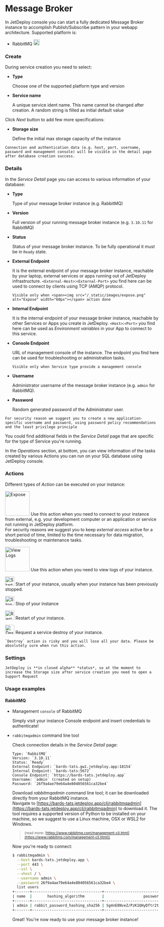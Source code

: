 # Message Broker

In JetDeploy console you can start a fully dedicated Message Broker instance to accomplish Publish/Subscribe pattern in your webapp architecture. Supported platform is:

- RabbitMQ <span><img src="/_static/images/rabbitmq.png" alt="RabbitMQ" width="20px"></span>

### Create

During service creation you need to select:

- __Type__
  
  Choose one of the supported platform type and version

- __Service name__
  
  A unique service ident name. This name cannot be changed after creation. A random string is filled as initial default value

Click _Next_ button to add few more specifications:

- __Storage size__
  
  Define the initial max storage capacity of the instance

```{note}
Connection and authentication data (e.g. host, port, username, password and management console) will be visible in the detail page after database creation success.
```

### Details

In the _Service Detail_ page you can access to various information of your database:

- __Type__
  
  Type of your message broker instance (e.g. RabbitMQ)

- __Version__
  
  Full version of your running message broker instance (e.g. `3.10.11` for RabbitMQ)

- __Status__
  
  Status of your message broker instance. To be fully operational it must be in `Ready` state.

- __External Endpoint__
  
  It is the external endpoint of your message broker instance, reachable by your laptop, external services or apps running out of JetDeploy infrastructure. `<External-Host>`:`<External-Port>` you find here can be used to connect by clients using TCP (AMQP) protocol.

  ```{note}
  Visible only when <span><img src="/_static/images/expose.png" alt="Expose" width="60px"></span> action done
  ```

- __Internal Endpoint__
  
  It is the internal endpoint of your message broker instance, reachable by other Services or Apps you create in JetDeploy. `<Host>`:`<Port>` you find here can be used as _Environment variables_ in your App to connect to this service.

- __Console Endpoint__
  
  URL of management console of the instance. The endpoint you find here can be used for troubleshooting or administration tasks. 

  ```{note}
  Visible only when Service type provide a management console
  ```

- __Username__
  
  Administrator username of the message broker instance (e.g. `admin` for RabbitMQ).

- __Password__
  
  Random generated password of the Administrator user.

```{tip}
For security reason we suggest you to create a new application-specific username and password, using password policy recommendations and the least privilege principle
```

You could find additional fields in the _Service Detail_ page that are specific for the type of Service you're running.

In the _Operations_ section, at bottom, you can view information of the tasks created by various Actions you can run on your SQL database using JetDeploy console.

### Actions

Different types of _Action_ can be executed on your instance:

<span><img src="/_static/images/expose.png" alt="Expose" width="80px"> Use this action when you need to connect to your instance from external, e.g. your development computer or an application or service not running in JetDeploy platform.  
For security reasons we suggest you to keep _external access_ active for a short period of time, limited to the time necessary for data migration, troubleshooting or maintenance tasks.</span>

<span><img src="/_static/images/view-logs.png" alt="View Logs" width="80px"> Use this action when you need to view logs of your instance.</span>

<span><img src="/_static/images/start.png" alt="Start" width="30px"> Start of your instance, usually when your instance has been previously stopped.</span>

<span><img src="/_static/images/stop.png" alt="Stop" width="30px"> Stop of your instance</span>

<span><img src="/_static/images/restart.png" alt="Restart" width="30px"> Restart of your instance.</span>

<span><img src="/_static/images/destroy.png" alt="Destroy" width="30px"> Request a service destroy of your instance.</span>

```{warning}
`Destroy` action is risky and you will lose all your data. Please be absolutely sure when run this action.
```

### Settings

```{note}
JetDeploy is **in closed alpha** *status*, so at the moment to increase the Storage size after service creation you need to open a Support Request
```

### Usage examples

#### RabbitMQ

- Management `console` of RabbitMQ

    Simply visit your instance Console endpoint and insert credentials to authenticate!

- `rabbitmqadmin` command line tool

    Check connection details in the _Service Detail_ page:

    ```{note}
    Type: `RabbitMQ`  
    Version: `3.10.11`  
    Status: `Ready`  
    External Endpoint: `bards-tats.gw1.jetdeploy.app:18154`  
    Internal Endpoint: `bards-tats:5672`  
    Console Endpoint: `https://bards-tats.jetdeploy.app`  
    Username: `admin` (created on setup)  
    Password: `26f9a4ae79e64a4e804056561ca32be4`  
    ```

    Download _rabbitmqadmin_ command line tool; it can be downloaded directly from your RabbitMQ instance.  
    Navigate to [https://bards-tats.jetdeploy.app/cli/rabbitmqadmin](https://bards-tats.jetdeploy.app/cli/rabbitmqadmin) to download it. The tool requires a supported version of Python to be installed on your machine, so we suggest to use a Linux machine, OSX or WSL2 for Windows.

    ><small> (read more: [https://www.rabbitmq.com/management-cli.html](https://www.rabbitmq.com/management-cli.html))</small>

    Now you're ready to connect:

    ```bash
    $ rabbitmqadmin \
      --host bards-tats.jetdeploy.app \
      --port 443 \
      --ssl \
      --vhost / \
      --username admin \
      --password 26f9a4ae79e64a4e804056561ca32be4 \
      list users
    +-------+--------------------------------+--------------------------------------------------+---------------+
    | name  |       hashing_algorithm        |                  password_hash                   |     tags      |
    +-------+--------------------------------+--------------------------------------------------+---------------+
    | admin | rabbit_password_hashing_sha256 | Sg4nE8NveZ/PzK1QHyDftr2tU2OPz1ae2ciyqd88byKur9BC | administrator |
    +-------+--------------------------------+--------------------------------------------------+---------------+
    ```

    Great! You're now ready to use your message broker instance!